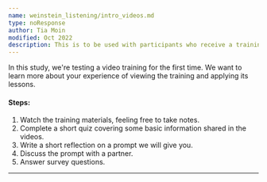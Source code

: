 ```yaml
---
name: weinstein_listening/intro_videos.md
type: noResponse
author: Tia Moin
modified: Oct 2022
description: This is to be used with participants who receive a training video
---
```


In this study, we're testing a video training for the first time.
We want to learn more about your experience of viewing the training and applying its lessons.

#### Steps:

1. Watch the training materials, feeling free to take notes.
2. Complete a short quiz covering some basic information shared in the videos.
3. Write a short reflection on a prompt we will give you.
4. Discuss the prompt with a partner.
5. Answer survey questions.

---
